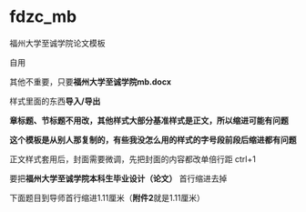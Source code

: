 # fdzc_mb
福州大学至诚学院论文模板

自用

其他不重要，只要**福州大学至诚学院mb.docx** 

样式里面的东西**导入/导出**

**章标题、节标题不用改，其他样式大部分基准样式是正文，所以缩进可能有问题**

**这个模板是从别人那复制的，有些我没怎么用的样式的字号段前段后缩进都有问题**

正文样式套用后，封面需要微调，先把封面的内容都改单倍行距 ctrl+1

要把**福州大学至诚学院本科生毕业设计（论文）** 首行缩进去掉

下面题目到导师首行缩进1.11厘米（**附件2**就是1.11厘米）



